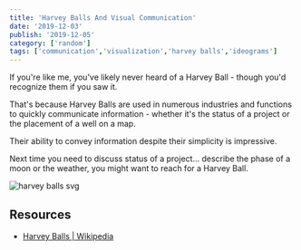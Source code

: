 ```yaml
---
title: 'Harvey Balls And Visual Communication'
date: '2019-12-03'
publish: '2019-12-05'
category: ['random']
tags: ['communication','visualization','harvey balls','ideograms']
---
```


If you're like me, you've likely never heard of a Harvey Ball - though you'd recognize them if you saw it.

That's because Harvey Balls are used in numerous industries and functions to quickly communicate information - whether it's the status of a project or the placement of a well on a map.

Their ability to convey information despite their simplicity is impressive.

Next time you need to discuss status of a project... describe the phase of a moon or the weather, you might want to reach for a Harvey Ball.

![harvey balls svg](https://upload.wikimedia.org/wikipedia/commons/thumb/6/65/Harveyballs.v2.svg/1280px-Harveyballs.v2.svg.png)

## Resources

-   [Harvey Balls | Wikipedia](https://en.wikipedia.org/wiki/Harvey_balls)
